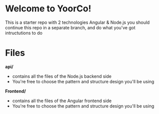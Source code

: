 # Welcome to YoorCo!

This is a starter repo with 2 technologies Angular & Node.js you should continue this repo in a separate branch, and do what you've got intructutions to do

# Files

**api/**
- contains all the files of the Node.js backend side
- You're free to choose the pattern and structure design you'll be using

**Frontend/**
- contains all the files of the Angular frontend side
- You're free to choose the pattern and structure design you'll be using
